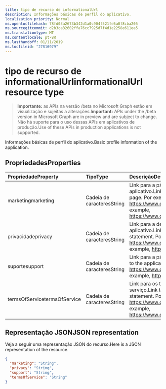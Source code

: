 ```yaml
---
title: tipo de recurso de informationalUrl
description: Informações básicas de perfil do aplicativo.
localization_priority: Normal
ms.openlocfilehash: 78fd03a2673b342d1a0c904f521fe5a0f8cba205
ms.sourcegitcommit: d2b3ca32602ffa76cc7925d7f4d1e2258e611ea5
ms.translationtype: MT
ms.contentlocale: pt-BR
ms.lasthandoff: 01/11/2019
ms.locfileid: "27816979"
---
```

# <a name="informationalurl-resource-type"></a><span data-ttu-id="5b49e-103">tipo de recurso de informationalUrl</span><span class="sxs-lookup"><span data-stu-id="5b49e-103">informationalUrl resource type</span></span>

> <span data-ttu-id="5b49e-104">**Importante:** as APIs na versão /beta no Microsoft Graph estão em visualização e sujeitas a alterações.</span><span class="sxs-lookup"><span data-stu-id="5b49e-104">**Important:** APIs under the /beta version in Microsoft Graph are in preview and are subject to change.</span></span> <span data-ttu-id="5b49e-105">Não há suporte para o uso dessas APIs em aplicativos de produção.</span><span class="sxs-lookup"><span data-stu-id="5b49e-105">Use of these APIs in production applications is not supported.</span></span>

<span data-ttu-id="5b49e-106">Informações básicas de perfil do aplicativo.</span><span class="sxs-lookup"><span data-stu-id="5b49e-106">Basic profile information of the application.</span></span>

## <a name="properties"></a><span data-ttu-id="5b49e-107">Propriedades</span><span class="sxs-lookup"><span data-stu-id="5b49e-107">Properties</span></span>

| <span data-ttu-id="5b49e-108">Propriedade</span><span class="sxs-lookup"><span data-stu-id="5b49e-108">Property</span></span> | <span data-ttu-id="5b49e-109">Tipo</span><span class="sxs-lookup"><span data-stu-id="5b49e-109">Type</span></span> | <span data-ttu-id="5b49e-110">Descrição</span><span class="sxs-lookup"><span data-stu-id="5b49e-110">Description</span></span> |
|:---------------|:--------|:----------|
|<span data-ttu-id="5b49e-111">marketing</span><span class="sxs-lookup"><span data-stu-id="5b49e-111">marketing</span></span>|<span data-ttu-id="5b49e-112">Cadeia de caracteres</span><span class="sxs-lookup"><span data-stu-id="5b49e-112">String</span></span>| <span data-ttu-id="5b49e-113">Link para a página de marketing do aplicativo.</span><span class="sxs-lookup"><span data-stu-id="5b49e-113">Link to the application's marketing page.</span></span> <span data-ttu-id="5b49e-114">Por exemplo, https://www.contoso.com/app/marketing</span><span class="sxs-lookup"><span data-stu-id="5b49e-114">For example, https://www.contoso.com/app/marketing</span></span> |
|<span data-ttu-id="5b49e-115">privacidade</span><span class="sxs-lookup"><span data-stu-id="5b49e-115">privacy</span></span>|<span data-ttu-id="5b49e-116">Cadeia de caracteres</span><span class="sxs-lookup"><span data-stu-id="5b49e-116">String</span></span>| <span data-ttu-id="5b49e-117">Link para a declaração de privacidade do aplicativo.</span><span class="sxs-lookup"><span data-stu-id="5b49e-117">Link to the application's privacy statement.</span></span> <span data-ttu-id="5b49e-118">Por exemplo, https://www.contoso.com/app/privacy</span><span class="sxs-lookup"><span data-stu-id="5b49e-118">For example, https://www.contoso.com/app/privacy</span></span> |
|<span data-ttu-id="5b49e-119">suporte</span><span class="sxs-lookup"><span data-stu-id="5b49e-119">support</span></span>|<span data-ttu-id="5b49e-120">Cadeia de caracteres</span><span class="sxs-lookup"><span data-stu-id="5b49e-120">String</span></span>| <span data-ttu-id="5b49e-121">Link para a página de suporte do aplicativo.</span><span class="sxs-lookup"><span data-stu-id="5b49e-121">Link to the application's support page.</span></span> <span data-ttu-id="5b49e-122">Por exemplo, https://www.contoso.com/app/support</span><span class="sxs-lookup"><span data-stu-id="5b49e-122">For example, https://www.contoso.com/app/support</span></span> |
|<span data-ttu-id="5b49e-123">termsOfService</span><span class="sxs-lookup"><span data-stu-id="5b49e-123">termsOfService</span></span>|<span data-ttu-id="5b49e-124">Cadeia de caracteres</span><span class="sxs-lookup"><span data-stu-id="5b49e-124">String</span></span>| <span data-ttu-id="5b49e-125">Link para os termos do aplicativo de instrução de serviço.</span><span class="sxs-lookup"><span data-stu-id="5b49e-125">Link to the application's terms of service statement.</span></span> <span data-ttu-id="5b49e-126">Por exemplo, https://www.contoso.com/app/termsofservice</span><span class="sxs-lookup"><span data-stu-id="5b49e-126">For example, https://www.contoso.com/app/termsofservice</span></span> |

## <a name="json-representation"></a><span data-ttu-id="5b49e-127">Representação JSON</span><span class="sxs-lookup"><span data-stu-id="5b49e-127">JSON representation</span></span>
<span data-ttu-id="5b49e-128">Veja a seguir uma representação JSON do recurso.</span><span class="sxs-lookup"><span data-stu-id="5b49e-128">Here is a JSON representation of the resource.</span></span>

<!-- {
  "blockType": "resource",
  "optionalProperties": [

  ],
  "@odata.type": "microsoft.graph.informationalUrl"
}-->

```json
{
  "marketing": "String",
  "privacy": "String",
  "support": "String",
  "termsOfService": "String"
}

```


<!-- uuid: 8fcb5dbc-d5aa-4681-8e31-b001d5168d79
2015-10-25 14:57:30 UTC -->
<!-- {
  "type": "#page.annotation",
  "description": "informationalUrl resource",
  "keywords": "",
  "section": "documentation",
  "tocPath": ""
}-->
